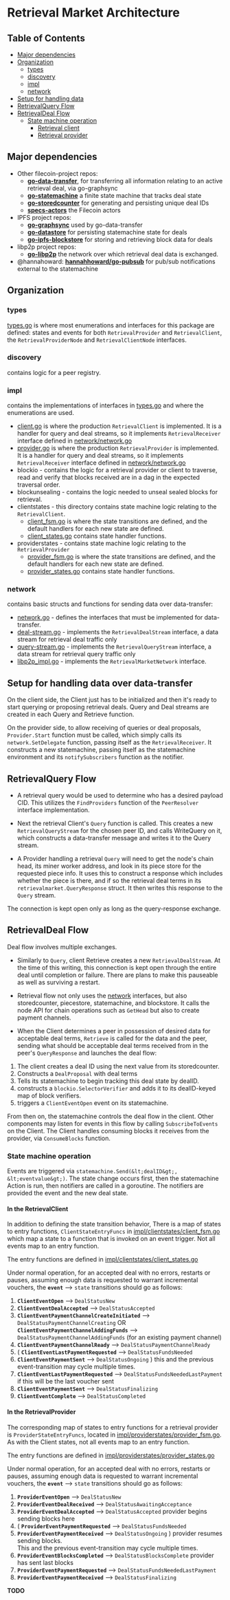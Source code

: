 # Retrieval Market Architecture

## Table of Contents
* [Major dependencies](#major-dependencies)
* [Organization](#organization)
    * [types](#types)
    * [discovery](#discovery)
    * [impl](#impl)
    * [network](#network)
* [Setup for handling data](#setup-for-handling-data-over-data-transfer)
* [RetrievalQuery Flow](#retrievalquery-flow)
* [RetrievalDeal Flow](#retrievaldeal-flow)
    * [State machine operation](#state-machine-operation)
        * [Retrieval client](#in-the-retrievalclient)
        * [Retrieval provider](#in--the-retrievalprovider)
    
## Major dependencies
* Other filecoin-project repos:
    * [**go-data-transfer**](https://github.com/filecoin-project/go-data-transfer), for transferring all information relating to an active 
        retrieval deal, via go-graphsync
    * [**go-statemachine**](https://github.com/filecoin-project/go-statemachine) a finite state machine that tracks deal state
    * [**go-storedcounter**](https://github.com/filecoin-project/go-storedcounter) for generating and persisting unique deal IDs
    * [**specs-actors**](https://github.com/filecoin-project/specs-actors) the Filecoin actors
* IPFS project repos:   
    * [**go-graphsync**](https://github.com/ipfs/go-graphsync) used by go-data-transfer
    * [**go-datastore**](https://github.com/ipfs/go-datastore) for persisting statemachine state for deals
    * [**go-ipfs-blockstore**](https://github.com/ipfs/go-ipfs-blockstore) for storing and retrieving block data for deals
* libp2p project repos:
    * [**go-libp2p**](https://github.com/libp2p/go-libp2p) the network over which retrieval deal data is exchanged.
* @hannahoward: [**hannahhoward/go-pubsub**](https://github.com/hannahhoward/go-pubsub) for pub/sub notifications external to the statemachine

## Organization
### types
[types.go](./types.go) is where most enumerations and interfaces for this package are defined: states and events for both 
`RetrievalProvider` and `RetrievalClient`, the `RetrievalProviderNode` and `RetrievalClientNode` interfaces.

### discovery
contains logic for a peer registry. 

### impl
contains the implementations of interfaces in [types.go](./types.go) and where the enumerations are used.
* [client.go](./impl/client.go) is where the production `RetrievalClient` is implemented. It is a handler for query and deal streams, so it implements `RetrievalReceiver` interface defined in [network/network.go](./network/network.go)
* [provider.go](./impl/provider.go) is where the production `RetrievalProvider` is implemented. It is a handler for query and deal streams, so it implements `RetrievalReceiver` interface defined in [network/network.go](./network/network.go)
* blockio - contains the logic for a retrieval provider or client to traverse, read and verify that blocks received are in a dag in the expected traversal order.
* blockunsealing - contains the logic needed to unseal sealed blocks for retrieval.
* clientstates - this directory contains state machine logic relating to the `RetrievalClient`.
    * [client_fsm.go](./impl/clientstates/client_fsm.go)  is where the state transitions are defined, and the default handlers for each new state are defined.
    * [client_states.go](./impl/clientstates/client_states.go) contains state handler functions.
* providerstates - contains state machine logic relating to the `RetrievalProvider`
    * [provider_fsm.go](./impl/providerstates/provider_fsm.go) is where the state transitions are defined, and the default handlers for each new state are defined.
    * [provider_states.go](./impl/providerstates/provider_states.go) contains state handler functions.

### network
contains basic structs and functions for sending data over data-transfer:
* [network.go](./network/network.go) - defines the interfaces that must be implemented for data-transfer.
* [deal-stream.go](./network/deal_stream.go) - implements the `RetrievalDealStream` interface, a data stream for retrieval deal traffic only
* [query-stream.go](./network/query_stream.go) - implements the `RetrievalQueryStream` interface, a data stream for retrieval query traffic only
* [libp2p_impl.go](./network/libp2p_impl.go) - implements the `RetrievalMarketNetwork` interface.

## Setup for handling data over data-transfer
On the client side, the Client just has to be initialized and then it's ready to start querying or proposing retrieval deals.
Query and Deal streams are created in each Query and Retrieve function.

On the provider side, to allow receiving of queries or deal proposals, `Provider.Start` function must be called, 
which simply calls its `network.SetDelegate` function, passing itself as the `RetrievalReceiver`. 
It constructs a new statemachine, passing itself as the statemachine environment and its `notifySubscribers` 
function as the notifier.


## RetrievalQuery Flow
* A retrieval query would be used to determine who has a desired payload CID. This utilizes 
the `FindProviders` function of the `PeerResolver` interface implementation.

* Next the retrieval Client's `Query` function is called. This creates a new `RetrievalQueryStream` for the chosen peer ID, 
and calls WriteQuery on it, which constructs a data-transfer message and writes it to the Query stream.

* A Provider handling a retrieval `Query` will need to get the node's chain head, its miner worker address, and look
in its piece store for the requested piece info. It uses this to construct a response which includes whether the
piece is there, and if so the retrieval deal terms in its `retrievalmarket.QueryResponse` struct.  It then writes this
response to the `Query` stream.

The connection is kept open only as long as the query-response exchange.

## RetrievalDeal Flow
Deal flow involves multiple exchanges.

* Similarly to `Query`, client Retrieve creates a new `RetrievalDealStream`.  At the time of this writing, this connection is 
kept open through the entire deal until completion or failure.  There are plans to make this pauseable as well as surviving
a restart.

* Retrieval flow not only uses the [network](./network/network.go) interfaces, but also storedcounter, piecestore, statemachine, and blockstore. 
It calls the node API for chain operations such as `GetHead` but also to create payment channels.

* When the Client determines a peer in possession of desired data for acceptable deal terms, `Retrieve` is called for the 
data and the peer, sending
what should be acceptable deal terms received from in the peer's `QueryResponse` and launches the deal flow:

1. The client creates a deal ID using the next value from its storedcounter.
1. Constructs a `DealProposal` with deal terms
1. Tells its statemachine to begin tracking this deal state by dealID.
1. constructs a `blockio.SelectorVerifier` and adds it to its dealID-keyed map of block verifiers.
1. triggers a `ClientEventOpen` event on its statemachine.

From then on, the statemachine controls the deal flow in the client. Other components may listen for events in this flow by calling
`SubscribeToEvents` on the Client. The Client handles consuming blocks it receives from the provider, via `ConsumeBlocks` function.

### State machine operation
Events are triggered via `statemachine.Send(&lt;dealID&gt;, &lt;eventvalue&gt;)`.
The state change occurs first, then the statemachine Action is run, then notifiers are called in a goroutine.
The notifiers are provided the event and the new deal state.

#### In the RetrievalClient
In addition to defining the state transition behavior, There is a map of states to entry 
functions, `ClientStateEntryFuncs` in [impl/clientstates/client_fsm.go](./impl/clientstates/client_fsm.go) which map a 
state to a function that is invoked on an event trigger. Not all events map to an entry function.

The entry functions are defined in [impl/clientstates/client_states.go](./impl/clientstates/client_states.go)

Under normal operation, for an accepted deal with no errors, restarts or pauses, assuming enough data 
is requested to warrant incremental vouchers, the **`event`** ⟶ `state` transitions should go as follows: 

1. **`ClientEventOpen`** ⟶ `DealStatusNew`
1. **`ClientEventDealAccepted`** ⟶ `DealStatusAccepted`
1. **`ClientEventPaymentChannelCreateInitiated`** ⟶ `DealStatusPaymentChannelCreating` 
   OR <br>
   **`ClientEventPaymentChannelAddingFunds`** ⟶ `DealStatusPaymentChannelAddingFunds` (for an existing payment channel)
1. **`ClientEventPaymentChannelReady`** ⟶ `DealStatusPaymentChannelReady`
1. ( **`ClientEventLastPaymentRequested`** ⟶ `DealStatusFundsNeeded`
1.   **`ClientEventPaymentSent`** ⟶ `DealStatusOngoing` ) 
     this and the previous event-transition may cycle multiple times.
1. **`ClientEventLastPaymentRequested`** ⟶ `DealStatusFundsNeededLastPayment` if this will be the last voucher sent
1. **`ClientEventPaymentSent`** ⟶ `DealStatusFinalizing`
1. **`ClientEventComplete`** ⟶ `DealStatusCompleted`

#### In  the RetrievalProvider
The corresponding map of states to entry functions for a retrieval provider is `ProviderStateEntryFuncs`, located in 
[impl/providerstates/provider_fsm.go](./impl/providerstates/provider_fsm.go). As with the Client states, not
all events map to an entry function.

The entry functions are defined in [impl/providerstates/provider_states.go](./impl/providerstates/provider_states.go)

Under normal operation, for an accepted deal with no errors, restarts or pauses, assuming enough data 
is requested to warrant incremental vouchers, the **`event`** ⟶ `state` transitions should go as follows: 

1. **`ProviderEventOpen`** ⟶ `DealStatusNew`
1. **`ProviderEventDealReceived`** ⟶ `DealStatusAwaitingAcceptance`
1. **`ProviderEventDealAccepted`** ⟶ `DealStatusAccepted`  provider begins sending blocks here
1. ( **`ProviderEventPaymentRequested`** ⟶ `DealStatusFundsNeeded`
1.   **`ProviderEventPaymentReceived`** ⟶ `DealStatusOngoing` ) provider resumes sending blocks. <br> 
This and the previous event-transition may cycle multiple times.
1. **`ProviderEventBlocksCompleted`** ⟶ `DealStatusBlocksComplete` provider has sent last blocks
1. **`ProviderEventPaymentRequested`** ⟶ `DealStatusFundsNeededLastPayment`
1. **`ProviderEventPaymentReceived`** ⟶ `DealStatusFinalizing`

**TODO**